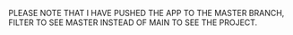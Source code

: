 PLEASE NOTE THAT I HAVE PUSHED THE APP TO THE MASTER BRANCH, FILTER TO SEE MASTER INSTEAD OF MAIN TO SEE THE PROJECT.
